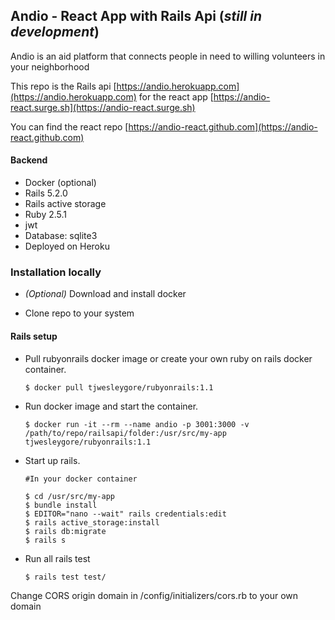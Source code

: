 ## Andio - React App with Rails Api (*still in development*)

Andio is an aid platform that connects people in need to willing volunteers in your neighborhood

This repo is the Rails api [https://andio.herokuapp.com](https://andio.herokuapp.com) for the react app [https://andio-react.surge.sh](https://andio-react.surge.sh)

You can find the react repo [https://andio-react.github.com](https://andio-react.github.com)

#### Backend
* Docker (optional)
* Rails 5.2.0
* Rails active storage
* Ruby 2.5.1
* jwt
* Database: sqlite3
* Deployed on Heroku

### Installation locally

- *(Optional)* Download and install docker
 
- Clone repo to your system

#### Rails setup

- Pull rubyonrails docker image or create your own ruby on rails docker container.
  
  `$ docker pull tjwesleygore/rubyonrails:1.1`

- Run docker image and start the container.

  ```
  $ docker run -it --rm --name andio -p 3001:3000 -v /path/to/repo/railsapi/folder:/usr/src/my-app tjwesleygore/rubyonrails:1.1
  ```

- Start up rails.
  
  ```
  #In your docker container

  $ cd /usr/src/my-app
  $ bundle install
  $ EDITOR="nano --wait" rails credentials:edit
  $ rails active_storage:install
  $ rails db:migrate
  $ rails s
  ```
- Run all rails test

  ```
  $ rails test test/
  ```
 
 Change CORS origin domain in /config/initializers/cors.rb to your own domain
